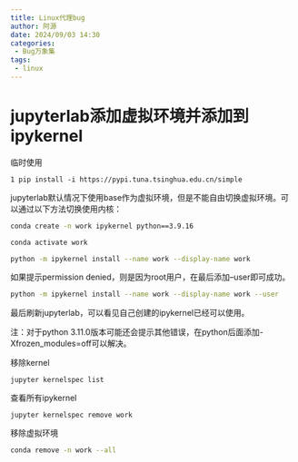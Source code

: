 ```yaml
---
title: Linux代理bug
author: 阿源
date: 2024/09/03 14:30
categories:
 - Bug万象集
tags:
 - linux
---
```

# jupyterlab添加虚拟环境并添加到ipykernel

临时使用

```
1 pip install -i https://pypi.tuna.tsinghua.edu.cn/simple 
```

jupyterlab默认情况下使用base作为虚拟环境，但是不能自由切换虚拟环境。可以通过以下方法切换使用内核：

```bash
conda create -n work ipykernel python==3.9.16
```
```bash
conda activate work
```
```bash
python -m ipykernel install --name work --display-name work
```
如果提示permission denied，则是因为root用户，在最后添加–user即可成功。
```bash
python -m ipykernel install --name work --display-name work --user
```
最后刷新jupyterlab，可以看见自己创建的ipykernel已经可以使用。

注：对于python 3.11.0版本可能还会提示其他错误，在python后面添加-Xfrozen_modules=off可以解决。

移除kernel

```
jupyter kernelspec list
```

查看所有ipykernel

```
jupyter kernelspec remove work
```
移除虚拟环境
```bash
conda remove -n work --all
```
